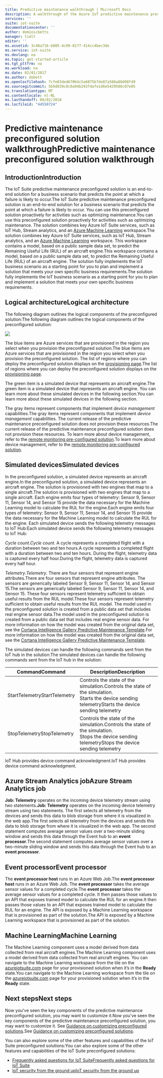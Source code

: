 ```yaml
---
title: Predictive maintenance walkthrough | Microsoft Docs
description: A walkthrough of the Azure IoT predictive maintenance preconfigured solution.
services: ''
suite: iot-suite
documentationcenter: ''
author: dominicbetts
manager: timlt
editor: ''
ms.assetid: 3c48a716-b805-4c99-8177-414cc4bec3de
ms.service: iot-suite
ms.devlang: na
ms.topic: get-started-article
ms.tgt_pltfrm: na
ms.workload: na
ms.date: 02/01/2017
ms.author: dobett
ms.openlocfilehash: 7cfe03de467064c5a6875b7de87a586a80d08fd9
ms.sourcegitcommit: 5b9d839c0c0a94b293fdafe1d6e5429506c07e05
ms.translationtype: MT
ms.contentlocale: nl-NL
ms.lasthandoff: 08/02/2018
ms.locfileid: "44550724"
---
```

# <a name="predictive-maintenance-preconfigured-solution-walkthrough"></a><span data-ttu-id="1c630-103">Predictive maintenance preconfigured solution walkthrough</span><span class="sxs-lookup"><span data-stu-id="1c630-103">Predictive maintenance preconfigured solution walkthrough</span></span>

## <a name="introduction"></a><span data-ttu-id="1c630-104">Introduction</span><span class="sxs-lookup"><span data-stu-id="1c630-104">Introduction</span></span>

<span data-ttu-id="1c630-105">The IoT Suite predictive maintenance preconfigured solution is an end-to-end solution for a business scenario that predicts the point at which a failure is likely to occur.</span><span class="sxs-lookup"><span data-stu-id="1c630-105">The IoT Suite predictive maintenance preconfigured solution is an end-to-end solution for a business scenario that predicts the point at which a failure is likely to occur.</span></span> <span data-ttu-id="1c630-106">You can use this preconfigured solution proactively for activities such as optimizing maintenance.</span><span class="sxs-lookup"><span data-stu-id="1c630-106">You can use this preconfigured solution proactively for activities such as optimizing maintenance.</span></span> <span data-ttu-id="1c630-107">The solution combines key Azure IoT Suite services, such as IoT Hub, Stream analytics, and an [Azure Machine Learning][lnk-machine-learning] workspace.</span><span class="sxs-lookup"><span data-stu-id="1c630-107">The solution combines key Azure IoT Suite services, such as IoT Hub, Stream analytics, and an [Azure Machine Learning][lnk-machine-learning] workspace.</span></span> <span data-ttu-id="1c630-108">This workspace contains a model, based on a public sample data set, to predict the Remaining Useful Life (RUL) of an aircraft engine.</span><span class="sxs-lookup"><span data-stu-id="1c630-108">This workspace contains a model, based on a public sample data set, to predict the Remaining Useful Life (RUL) of an aircraft engine.</span></span> <span data-ttu-id="1c630-109">The solution fully implements the IoT business scenario as a starting point for you to plan and implement a solution that meets your own specific business requirements.</span><span class="sxs-lookup"><span data-stu-id="1c630-109">The solution fully implements the IoT business scenario as a starting point for you to plan and implement a solution that meets your own specific business requirements.</span></span>

## <a name="logical-architecture"></a><span data-ttu-id="1c630-110">Logical architecture</span><span class="sxs-lookup"><span data-stu-id="1c630-110">Logical architecture</span></span>

<span data-ttu-id="1c630-111">The following diagram outlines the logical components of the preconfigured solution:</span><span class="sxs-lookup"><span data-stu-id="1c630-111">The following diagram outlines the logical components of the preconfigured solution:</span></span>

![][img-architecture]

<span data-ttu-id="1c630-112">The blue items are Azure services that are provisioned in the region you select when you provision the preconfigured solution.</span><span class="sxs-lookup"><span data-stu-id="1c630-112">The blue items are Azure services that are provisioned in the region you select when you provision the preconfigured solution.</span></span> <span data-ttu-id="1c630-113">The list of regions where you can deploy the preconfigured solution displays on the [provisioning page][lnk-azureiotsuite].</span><span class="sxs-lookup"><span data-stu-id="1c630-113">The list of regions where you can deploy the preconfigured solution displays on the [provisioning page][lnk-azureiotsuite].</span></span>

<span data-ttu-id="1c630-114">The green item is a simulated device that represents an aircraft engine.</span><span class="sxs-lookup"><span data-stu-id="1c630-114">The green item is a simulated device that represents an aircraft engine.</span></span> <span data-ttu-id="1c630-115">You can learn more about these simulated devices in the following section.</span><span class="sxs-lookup"><span data-stu-id="1c630-115">You can learn more about these simulated devices in the following section.</span></span>

<span data-ttu-id="1c630-116">The gray items represent components that implement *device management* capabilities.</span><span class="sxs-lookup"><span data-stu-id="1c630-116">The gray items represent components that implement *device management* capabilities.</span></span> <span data-ttu-id="1c630-117">The current release of the predictive maintenance preconfigured solution does not provision these resources.</span><span class="sxs-lookup"><span data-stu-id="1c630-117">The current release of the predictive maintenance preconfigured solution does not provision these resources.</span></span> <span data-ttu-id="1c630-118">To learn more about device management, refer to the [remote monitoring pre-configured solution][lnk-remote-monitoring].</span><span class="sxs-lookup"><span data-stu-id="1c630-118">To learn more about device management, refer to the [remote monitoring pre-configured solution][lnk-remote-monitoring].</span></span>

## <a name="simulated-devices"></a><span data-ttu-id="1c630-119">Simulated devices</span><span class="sxs-lookup"><span data-stu-id="1c630-119">Simulated devices</span></span>

<span data-ttu-id="1c630-120">In the preconfigured solution, a simulated device represents an aircraft engine.</span><span class="sxs-lookup"><span data-stu-id="1c630-120">In the preconfigured solution, a simulated device represents an aircraft engine.</span></span> <span data-ttu-id="1c630-121">The solution is provisioned with two engines that map to a single aircraft.</span><span class="sxs-lookup"><span data-stu-id="1c630-121">The solution is provisioned with two engines that map to a single aircraft.</span></span> <span data-ttu-id="1c630-122">Each engine emits four types of telemetry: Sensor 9, Sensor 11, Sensor 14, and Sensor 15 provide the data necessary for the Machine Learning model to calculate the RUL for the engine.</span><span class="sxs-lookup"><span data-stu-id="1c630-122">Each engine emits four types of telemetry: Sensor 9, Sensor 11, Sensor 14, and Sensor 15 provide the data necessary for the Machine Learning model to calculate the RUL for the engine.</span></span> <span data-ttu-id="1c630-123">Each simulated device sends the following telemetry messages to IoT Hub:</span><span class="sxs-lookup"><span data-stu-id="1c630-123">Each simulated device sends the following telemetry messages to IoT Hub:</span></span>

<span data-ttu-id="1c630-124">*Cycle count*.</span><span class="sxs-lookup"><span data-stu-id="1c630-124">*Cycle count*.</span></span> <span data-ttu-id="1c630-125">A cycle represents a completed flight with a duration between two and ten hours.</span><span class="sxs-lookup"><span data-stu-id="1c630-125">A cycle represents a completed flight with a duration between two and ten hours.</span></span> <span data-ttu-id="1c630-126">During the flight, telemetry data is captured every half hour.</span><span class="sxs-lookup"><span data-stu-id="1c630-126">During the flight, telemetry data is captured every half hour.</span></span>

<span data-ttu-id="1c630-127">*Telemetry*.</span><span class="sxs-lookup"><span data-stu-id="1c630-127">*Telemetry*.</span></span> <span data-ttu-id="1c630-128">There are four sensors that represent engine attributes.</span><span class="sxs-lookup"><span data-stu-id="1c630-128">There are four sensors that represent engine attributes.</span></span> <span data-ttu-id="1c630-129">The sensors are generically labeled Sensor 9, Sensor 11, Sensor 14, and Sensor 15.</span><span class="sxs-lookup"><span data-stu-id="1c630-129">The sensors are generically labeled Sensor 9, Sensor 11, Sensor 14, and Sensor 15.</span></span> <span data-ttu-id="1c630-130">These four sensors represent telemetry sufficient to obtain useful results from the RUL model.</span><span class="sxs-lookup"><span data-stu-id="1c630-130">These four sensors represent telemetry sufficient to obtain useful results from the RUL model.</span></span> <span data-ttu-id="1c630-131">The model used in the preconfigured solution is created from a public data set that includes real engine sensor data.</span><span class="sxs-lookup"><span data-stu-id="1c630-131">The model used in the preconfigured solution is created from a public data set that includes real engine sensor data.</span></span> <span data-ttu-id="1c630-132">For more information on how the model was created from the original data set, see the [Cortana Intelligence Gallery Predictive Maintenance Template][lnk-cortana-analytics].</span><span class="sxs-lookup"><span data-stu-id="1c630-132">For more information on how the model was created from the original data set, see the [Cortana Intelligence Gallery Predictive Maintenance Template][lnk-cortana-analytics].</span></span>

<span data-ttu-id="1c630-133">The simulated devices can handle the following commands sent from the IoT hub in the solution:</span><span class="sxs-lookup"><span data-stu-id="1c630-133">The simulated devices can handle the following commands sent from the IoT hub in the solution:</span></span>

| <span data-ttu-id="1c630-134">Command</span><span class="sxs-lookup"><span data-stu-id="1c630-134">Command</span></span> | <span data-ttu-id="1c630-135">Description</span><span class="sxs-lookup"><span data-stu-id="1c630-135">Description</span></span> |
| --- | --- |
| <span data-ttu-id="1c630-136">StartTelemetry</span><span class="sxs-lookup"><span data-stu-id="1c630-136">StartTelemetry</span></span> |<span data-ttu-id="1c630-137">Controls the state of the simulation.</span><span class="sxs-lookup"><span data-stu-id="1c630-137">Controls the state of the simulation.</span></span><br/><span data-ttu-id="1c630-138">Starts the device sending telemetry</span><span class="sxs-lookup"><span data-stu-id="1c630-138">Starts the device sending telemetry</span></span> |
| <span data-ttu-id="1c630-139">StopTelemetry</span><span class="sxs-lookup"><span data-stu-id="1c630-139">StopTelemetry</span></span> |<span data-ttu-id="1c630-140">Controls the state of the simulation.</span><span class="sxs-lookup"><span data-stu-id="1c630-140">Controls the state of the simulation.</span></span><br/><span data-ttu-id="1c630-141">Stops the device sending telemetry</span><span class="sxs-lookup"><span data-stu-id="1c630-141">Stops the device sending telemetry</span></span> |

<span data-ttu-id="1c630-142">IoT Hub provides device command acknowledgment.</span><span class="sxs-lookup"><span data-stu-id="1c630-142">IoT Hub provides device command acknowledgment.</span></span>

## <a name="azure-stream-analytics-job"></a><span data-ttu-id="1c630-143">Azure Stream Analytics job</span><span class="sxs-lookup"><span data-stu-id="1c630-143">Azure Stream Analytics job</span></span>
<span data-ttu-id="1c630-144">**Job: Telemetry** operates on the incoming device telemetry stream using two statements.</span><span class="sxs-lookup"><span data-stu-id="1c630-144">**Job: Telemetry** operates on the incoming device telemetry stream using two statements.</span></span> <span data-ttu-id="1c630-145">The first selects all telemetry from the devices and sends this data to blob storage from where it is visualized in the web app.</span><span class="sxs-lookup"><span data-stu-id="1c630-145">The first selects all telemetry from the devices and sends this data to blob storage from where it is visualized in the web app.</span></span> <span data-ttu-id="1c630-146">The second statement computes average sensor values over a two-minute sliding window and sends this data through the Event hub to an **event processor**.</span><span class="sxs-lookup"><span data-stu-id="1c630-146">The second statement computes average sensor values over a two-minute sliding window and sends this data through the Event hub to an **event processor**.</span></span>

## <a name="event-processor"></a><span data-ttu-id="1c630-147">Event processor</span><span class="sxs-lookup"><span data-stu-id="1c630-147">Event processor</span></span>
<span data-ttu-id="1c630-148">The **event processor host** runs in an Azure Web Job.</span><span class="sxs-lookup"><span data-stu-id="1c630-148">The **event processor host** runs in an Azure Web Job.</span></span> <span data-ttu-id="1c630-149">The **event processor** takes the average sensor values for a completed cycle.</span><span class="sxs-lookup"><span data-stu-id="1c630-149">The **event processor** takes the average sensor values for a completed cycle.</span></span> <span data-ttu-id="1c630-150">It then passes those values to an API that exposes trained model to calculate the RUL for an engine.</span><span class="sxs-lookup"><span data-stu-id="1c630-150">It then passes those values to an API that exposes trained model to calculate the RUL for an engine.</span></span> <span data-ttu-id="1c630-151">The API is exposed by a Machine Learning workspace that is provisioned as part of the solution.</span><span class="sxs-lookup"><span data-stu-id="1c630-151">The API is exposed by a Machine Learning workspace that is provisioned as part of the solution.</span></span>

## <a name="machine-learning"></a><span data-ttu-id="1c630-152">Machine Learning</span><span class="sxs-lookup"><span data-stu-id="1c630-152">Machine Learning</span></span>
<span data-ttu-id="1c630-153">The Machine Learning component uses a model derived from data collected from real aircraft engines.</span><span class="sxs-lookup"><span data-stu-id="1c630-153">The Machine Learning component uses a model derived from data collected from real aircraft engines.</span></span> <span data-ttu-id="1c630-154">You can navigate to the Machine Learning workspace from the tile on the [azureiotsuite.com][lnk-azureiotsuite] page for your provisioned solution when it’s in the **Ready** state.</span><span class="sxs-lookup"><span data-stu-id="1c630-154">You can navigate to the Machine Learning workspace from the tile on the [azureiotsuite.com][lnk-azureiotsuite] page for your provisioned solution when it’s in the **Ready** state.</span></span>


## <a name="next-steps"></a><span data-ttu-id="1c630-155">Next steps</span><span class="sxs-lookup"><span data-stu-id="1c630-155">Next steps</span></span>
<span data-ttu-id="1c630-156">Now you've seen the key components of the predictive maintenance preconfigured solution, you may want to customize it.</span><span class="sxs-lookup"><span data-stu-id="1c630-156">Now you've seen the key components of the predictive maintenance preconfigured solution, you may want to customize it.</span></span> <span data-ttu-id="1c630-157">See [Guidance on customizing preconfigured solutions][lnk-customize].</span><span class="sxs-lookup"><span data-stu-id="1c630-157">See [Guidance on customizing preconfigured solutions][lnk-customize].</span></span>

<span data-ttu-id="1c630-158">You can also explore some of the other features and capabilities of the IoT Suite preconfigured solutions:</span><span class="sxs-lookup"><span data-stu-id="1c630-158">You can also explore some of the other features and capabilities of the IoT Suite preconfigured solutions:</span></span>

* <span data-ttu-id="1c630-159">[Frequently asked questions for IoT Suite][lnk-faq]</span><span class="sxs-lookup"><span data-stu-id="1c630-159">[Frequently asked questions for IoT Suite][lnk-faq]</span></span>
* <span data-ttu-id="1c630-160">[IoT security from the ground up][lnk-security-groundup]</span><span class="sxs-lookup"><span data-stu-id="1c630-160">[IoT security from the ground up][lnk-security-groundup]</span></span>

[img-architecture]: https://docstestmedia1.blob.core.windows.net/azure-media/articles/iot-suite/media/iot-suite-predictive-walkthrough/architecture.png

[lnk-remote-monitoring]: iot-suite-remote-monitoring-sample-walkthrough.md
[lnk-cortana-analytics]: http://gallery.cortanaintelligence.com/Collection/Predictive-Maintenance-Template-3
[lnk-azureiotsuite]: https://www.azureiotsuite.com/
[lnk-customize]: iot-suite-guidance-on-customizing-preconfigured-solutions.md
[lnk-faq]: iot-suite-faq.md
[lnk-security-groundup]: securing-iot-ground-up.md
[lnk-machine-learning]: https://azure.microsoft.com/services/machine-learning/
